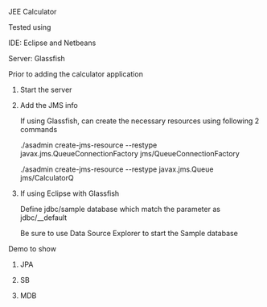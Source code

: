 JEE Calculator

Tested using

  IDE:  Eclipse and Netbeans

  Server:  Glassfish

Prior to adding the calculator application

1) Start the server

2) Add the JMS info

    If using Glassfish, can create the necessary resources using following 2 commands

    ./asadmin create-jms-resource --restype javax.jms.QueueConnectionFactory jms/QueueConnectionFactory

    ./asadmin create-jms-resource --restype javax.jms.Queue jms/CalculatorQ

3)  If using Eclipse with Glassfish

    Define jdbc/sample database which match the parameter as jdbc/__default

    Be sure to use Data Source Explorer to start the Sample database


Demo to show

1)  JPA

2)  SB

3)  MDB


